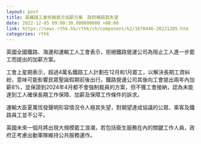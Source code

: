 ```yaml
---
layout: post
title: 英鐵路工會拒絕資方加薪方案　政府稱極其失望
date: 2022-12-05 09:00:30.000000000 +08:00
link: https://news.rthk.hk/rthk/ch/component/k2/1678446-20221205.htm
categories: rthk
---
```


英國全國鐵路、海運和運輸工人工會表示，拒絕鐵路營運公司為阻止工人進一步罷工而提出的加薪方案。

工會上星期表示，超過4萬名鐵路工人計劃在12月和1月罷工，以解決長期工資糾紛，意味可能影響民眾聖誕假期前後出行。鐵路營運公司其後向工會提出兩年內加薪8%，並保證到2024年4月都不會強制裁員的方案，但不獲工會接納，認為未能達到工人確保長期工作保障、加薪及保障工作條件的訴求。

運輸大臣夏萬恆發聲明形容情況令人極其失望，對期望達成協議的公眾、乘客及鐵路員工並不公平。

英國未來一個月將出現大規模罷工浪潮，若包括衛生服務在內的關鍵工作人員，政府正考慮出動軍隊維持公共服務運作。
